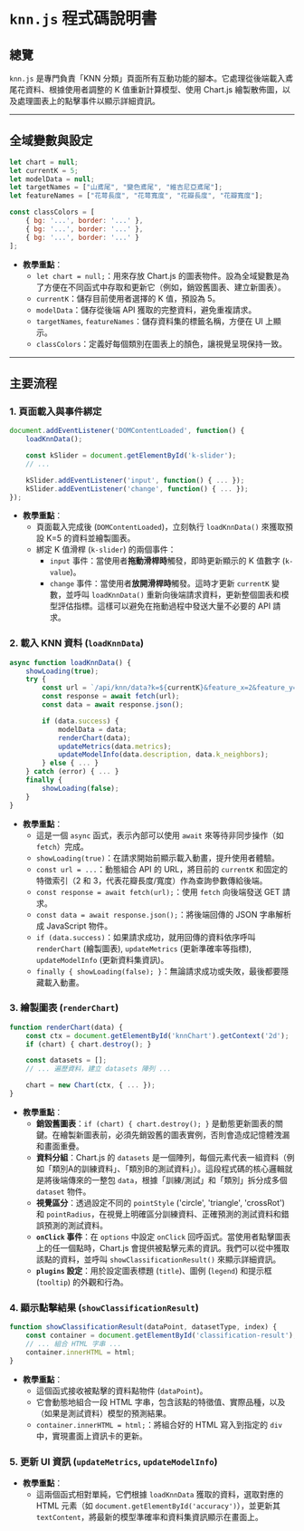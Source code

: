 # `knn.js` 程式碼說明書

## 總覽

`knn.js` 是專門負責「KNN 分類」頁面所有互動功能的腳本。它處理從後端載入鳶尾花資料、根據使用者調整的 K 值重新計算模型、使用 Chart.js 繪製散佈圖，以及處理圖表上的點擊事件以顯示詳細資訊。

---

## 全域變數與設定

```javascript
let chart = null;
let currentK = 5;
let modelData = null;
let targetNames = ["山鳶尾", "變色鳶尾", "維吉尼亞鳶尾"];
let featureNames = ["花萼長度", "花萼寬度", "花瓣長度", "花瓣寬度"];

const classColors = [
    { bg: '...', border: '...' },
    { bg: '...', border: '...' },
    { bg: '...', border: '...' }
];
```

- **教學重點**：
    - `let chart = null;`：用來存放 Chart.js 的圖表物件。設為全域變數是為了方便在不同函式中存取和更新它（例如，銷毀舊圖表、建立新圖表）。
    - `currentK`：儲存目前使用者選擇的 K 值，預設為 5。
    - `modelData`：儲存從後端 API 獲取的完整資料，避免重複請求。
    - `targetNames`, `featureNames`：儲存資料集的標籤名稱，方便在 UI 上顯示。
    - `classColors`：定義好每個類別在圖表上的顏色，讓視覺呈現保持一致。

---

## 主要流程

### 1. 頁面載入與事件綁定

```javascript
document.addEventListener('DOMContentLoaded', function() {
    loadKnnData();

    const kSlider = document.getElementById('k-slider');
    // ...

    kSlider.addEventListener('input', function() { ... });
    kSlider.addEventListener('change', function() { ... });
});
```

- **教學重點**：
    - 頁面載入完成後 (`DOMContentLoaded`)，立刻執行 `loadKnnData()` 來獲取預設 K=5 的資料並繪製圖表。
    - 綁定 K 值滑桿 (`k-slider`) 的兩個事件：
        - `input` 事件：當使用者**拖動滑桿時**觸發，即時更新顯示的 K 值數字 (`k-value`)。
        - `change` 事件：當使用者**放開滑桿時**觸發。這時才更新 `currentK` 變數，並呼叫 `loadKnnData()` 重新向後端請求資料，更新整個圖表和模型評估指標。這樣可以避免在拖動過程中發送大量不必要的 API 請求。

### 2. 載入 KNN 資料 (`loadKnnData`)

```javascript
async function loadKnnData() {
    showLoading(true);
    try {
        const url = `/api/knn/data?k=${currentK}&feature_x=2&feature_y=3`;
        const response = await fetch(url);
        const data = await response.json();

        if (data.success) {
            modelData = data;
            renderChart(data);
            updateMetrics(data.metrics);
            updateModelInfo(data.description, data.k_neighbors);
        } else { ... }
    } catch (error) { ... }
    finally {
        showLoading(false);
    }
}
```

- **教學重點**：
    - 這是一個 `async` 函式，表示內部可以使用 `await` 來等待非同步操作（如 `fetch`）完成。
    - `showLoading(true)`：在請求開始前顯示載入動畫，提升使用者體驗。
    - `const url = ...`：動態組合 API 的 URL，將目前的 `currentK` 和固定的特徵索引（2 和 3，代表花瓣長度/寬度）作為查詢參數傳給後端。
    - `const response = await fetch(url);`：使用 `fetch` 向後端發送 GET 請求。
    - `const data = await response.json();`：將後端回傳的 JSON 字串解析成 JavaScript 物件。
    - `if (data.success)`：如果請求成功，就用回傳的資料依序呼叫 `renderChart` (繪製圖表), `updateMetrics` (更新準確率等指標), `updateModelInfo` (更新資料集資訊)。
    - `finally { showLoading(false); }`：無論請求成功或失敗，最後都要隱藏載入動畫。

### 3. 繪製圖表 (`renderChart`)

```javascript
function renderChart(data) {
    const ctx = document.getElementById('knnChart').getContext('2d');
    if (chart) { chart.destroy(); }

    const datasets = [];
    // ... 遍歷資料，建立 datasets 陣列 ...

    chart = new Chart(ctx, { ... });
}
```

- **教學重點**：
    - **銷毀舊圖表**：`if (chart) { chart.destroy(); }` 是動態更新圖表的關鍵。在繪製新圖表前，必須先銷毀舊的圖表實例，否則會造成記憶體洩漏和畫面重疊。
    - **資料分組**：Chart.js 的 `datasets` 是一個陣列，每個元素代表一組資料（例如「類別A的訓練資料」、「類別B的測試資料」）。這段程式碼的核心邏輯就是將後端傳來的一整包 `data`，根據「訓練/測試」和「類別」拆分成多個 `dataset` 物件。
    - **視覺區分**：透過設定不同的 `pointStyle` ('circle', 'triangle', 'crossRot') 和 `pointRadius`，在視覺上明確區分訓練資料、正確預測的測試資料和錯誤預測的測試資料。
    - **`onClick` 事件**：在 `options` 中設定 `onClick` 回呼函式。當使用者點擊圖表上的任一個點時，Chart.js 會提供被點擊元素的資訊。我們可以從中獲取該點的資料，並呼叫 `showClassificationResult()` 來顯示詳細資訊。
    - **`plugins` 設定**：用於設定圖表標題 (`title`)、圖例 (`legend`) 和提示框 (`tooltip`) 的外觀和行為。

### 4. 顯示點擊結果 (`showClassificationResult`)

```javascript
function showClassificationResult(dataPoint, datasetType, index) {
    const container = document.getElementById('classification-result');
    // ... 組合 HTML 字串 ...
    container.innerHTML = html;
}
```

- **教學重點**：
    - 這個函式接收被點擊的資料點物件 (`dataPoint`)。
    - 它會動態地組合一段 HTML 字串，包含該點的特徵值、實際品種，以及（如果是測試資料）模型的預測結果。
    - `container.innerHTML = html;`：將組合好的 HTML 寫入到指定的 `div` 中，實現畫面上資訊卡的更新。

### 5. 更新 UI 資訊 (`updateMetrics`, `updateModelInfo`)

- **教學重點**：
    - 這兩個函式相對單純，它們根據 `loadKnnData` 獲取的資料，選取對應的 HTML 元素（如 `document.getElementById('accuracy')`），並更新其 `textContent`，將最新的模型準確率和資料集資訊顯示在畫面上。
